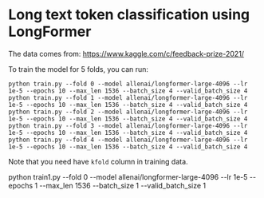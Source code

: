 # Long text token classification using LongFormer

The data comes from: https://www.kaggle.com/c/feedback-prize-2021/

To train the model for 5 folds, you can run:

    python train.py --fold 0 --model allenai/longformer-large-4096 --lr 1e-5 --epochs 10 --max_len 1536 --batch_size 4 --valid_batch_size 4
    python train.py --fold 1 --model allenai/longformer-large-4096 --lr 1e-5 --epochs 10 --max_len 1536 --batch_size 4 --valid_batch_size 4
    python train.py --fold 2 --model allenai/longformer-large-4096 --lr 1e-5 --epochs 10 --max_len 1536 --batch_size 4 --valid_batch_size 4
    python train.py --fold 3 --model allenai/longformer-large-4096 --lr 1e-5 --epochs 10 --max_len 1536 --batch_size 4 --valid_batch_size 4
    python train.py --fold 4 --model allenai/longformer-large-4096 --lr 1e-5 --epochs 10 --max_len 1536 --batch_size 4 --valid_batch_size 4

Note that you need have `kfold` column in training data.

python train1.py --fold 0 --model allenai/longformer-large-4096 --lr 1e-5 --epochs 1 --max_len 1536 --batch_size 1 --valid_batch_size 1